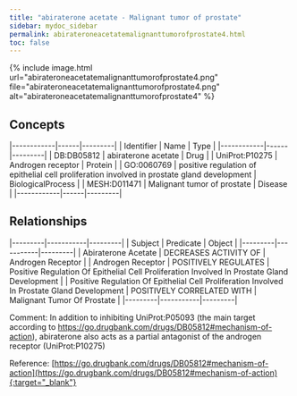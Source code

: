 ```yaml
---
title: "abiraterone acetate - Malignant tumor of prostate"
sidebar: mydoc_sidebar
permalink: abirateroneacetatemalignanttumorofprostate4.html
toc: false 
---
```


{% include image.html url="abirateroneacetatemalignanttumorofprostate4.png" file="abirateroneacetatemalignanttumorofprostate4.png" alt="abirateroneacetatemalignanttumorofprostate4" %}

## Concepts

|------------|------|---------|
| Identifier | Name | Type    |
|------------|------|---------|
| DB:DB05812 | abiraterone acetate | Drug |
| UniProt:P10275 | Androgen receptor | Protein |
| GO:0060769 | positive regulation of epithelial cell proliferation involved in prostate gland development | BiologicalProcess |
| MESH:D011471 | Malignant tumor of prostate | Disease |
|------------|------|---------|

## Relationships

|---------|-----------|---------|
| Subject | Predicate | Object  |
|---------|-----------|---------|
| Abiraterone Acetate | DECREASES ACTIVITY OF | Androgen Receptor |
| Androgen Receptor | POSITIVELY REGULATES | Positive Regulation Of Epithelial Cell Proliferation Involved In Prostate Gland Development |
| Positive Regulation Of Epithelial Cell Proliferation Involved In Prostate Gland Development | POSITIVELY CORRELATED WITH | Malignant Tumor Of Prostate |
|---------|-----------|---------|

Comment: In addition to inhibiting UniProt:P05093 (the main target according to https://go.drugbank.com/drugs/DB05812#mechanism-of-action), abiraterone also acts as a partial antagonist of the androgen receptor (UniProt:P10275)

Reference: [https://go.drugbank.com/drugs/DB05812#mechanism-of-action](https://go.drugbank.com/drugs/DB05812#mechanism-of-action){:target="_blank"}